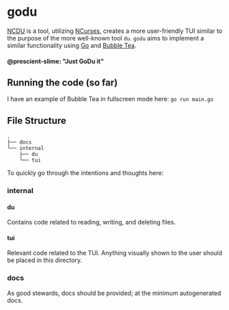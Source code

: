 # godu
[NCDU](https://dev.yorhel.nl/ncdu) is a tool, utilizing [NCurses](https://ftp.gnu.org/pub/gnu/ncurses/), creates a more user-friendly TUI similar to the purpose of the more well-known tool `du`.
`godu` aims to implement a similar functionality using [Go](https://go.dev/) and [Bubble Tea](https://github.com/charmbracelet/bubbletea).

#### @prescient-slime: "Just GoDu it"

## Running the code (so far)
I have an example of Bubble Tea in fullscreen mode here: `go run main.go`

## File Structure
```
.
├── docs
└── internal
    ├── du
    └── tui
```

To quickly go through the intentions and thoughts here:

### internal
#### du
Contains code related to reading, writing, and deleting files.

#### tui
Relevant code related to the TUI. Anything visually shown to the user should be placed in this directory.

### docs
As good stewards, docs should be provided; at the minimum autogenerated docs.

